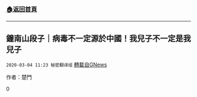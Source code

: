 ###  [:house:返回首頁](https://github.com/ourhimalayas/txt)
---

## 鐘南山段子｜病毒不一定源於中國！我兒子不一定是我兒子
`2020-03-04 11:23 秘密翻译组` [轉載自GNews](https://gnews.org/zh-hant/131018/)

作者：楚門

0
